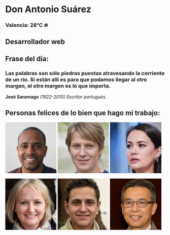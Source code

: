 # Don Antonio Suárez
### Valencia:  28°C 🔥
## Desarrollador web
## Frase del día:
<!-- START QUOTE -->
### Las palabras son sólo piedras puestas atravesando la corriente de un río. Si están allí es para que podamos llegar al otro margen, el otro margen es lo que importa.
**José Saramago** *(1922-2010) Escritor portugués.*
<!-- END QUOTE -->






## Personas felices de lo bien que hago mi trabajo:

<p float="left">
  <img src="src/image_0.png" width="32%" />
  <img src="src/image_1.png" width="32%" /> 
  <img src="src/image_2.png" width="32%" />
</p>
<p float="left">
  <img src="src/image_3.png" width="32%" />
  <img src="src/image_4.png" width="32%" /> 
  <img src="src/image_5.png" width="32%" />
</p>